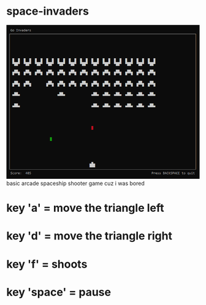 # space-invaders

![Project Preview](space-invaders_preview.png)
basic arcade spaceship shooter game cuz i was bored

# key 'a' = move the triangle left
# key 'd' = move the triangle right
# key 'f' = shoots
# key 'space' = pause

